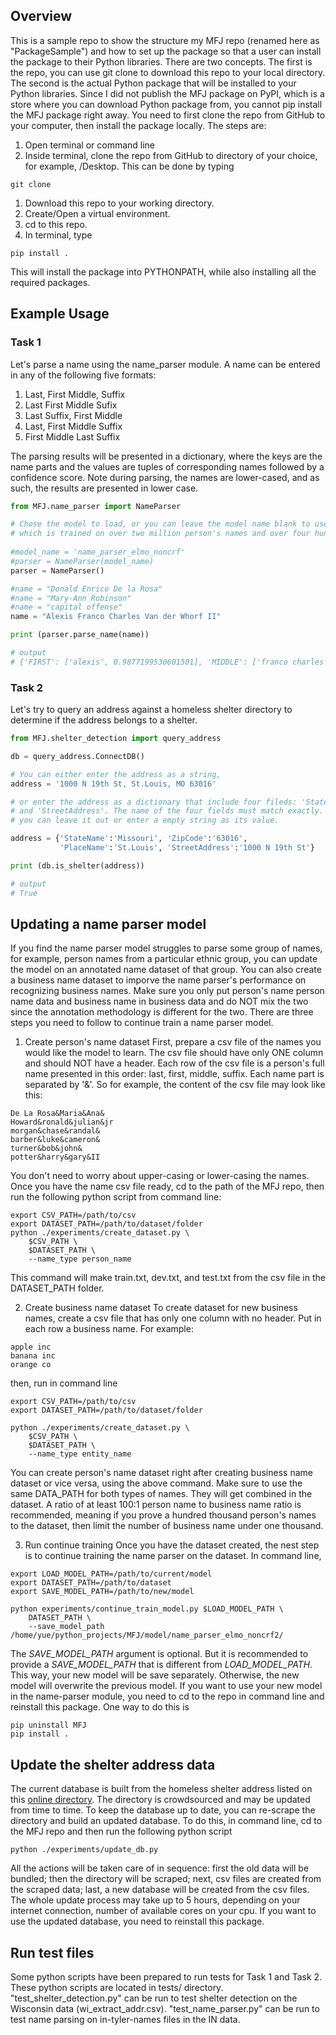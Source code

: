 ## Overview
This is a sample repo to show the structure my MFJ repo (renamed here as "PackageSample") and how to set up the package so that a user can install the package to their Python libraries. There are two concepts. The first is the repo, you can use git clone to download this repo to your local directory. The second is the actual Python package that will be installed to your Python libraries. Since I did not publish the MFJ package on PyPI, which is a store where you can download Python package from, you cannot pip install the MFJ package right away. You need to first clone the repo from GitHub to your computer, then install the package locally. The steps are:

1. Open terminal or command line
2. Inside terminal, clone the repo from GitHub to directory of your choice, for example, /Desktop. This can be done by typing 
```
git clone 
```









1. Download this repo to your working directory. 
2. Create/Open a virtual environment.
3. cd to this repo.
4. In terminal, type 
```
pip install .
```
This will install the package into PYTHONPATH, while also installing all the required packages.

## Example Usage

### Task 1
Let's parse a name using the name_parser module. A name can be entered in any of the following five formats:
1. Last, First Middle, Suffix
2. Last First Middle Sufix
3. Last Suffix, First Middle
4. Last, First Middle Suffix
5. First Middle Last Suffix

The parsing results will be presented in a dictionary, where the keys are the name parts and the values are tuples of corresponding names followed by a confidence score. Note during parsing, the names are lower-cased, and as such, the results are presented in lower case.

```python
from MFJ.name_parser import NameParser

# Chose the model to load, or you can leave the model name blank to use the default model,
# which is trained on over two million person's names and over four hundred thousand business names.
 
#model_name = 'name_parser_elmo_noncrf'
#parser = NameParser(model_name)
parser = NameParser()

#name = "Donald Enrico De la Rosa"
#name = "Mary-Ann Robinson"
#name = "capital offense"
name = "Alexis Franco Charles Van der Whorf II"

print (parser.parse_name(name))

# output
# {'FIRST': ['alexis', 0.9877199530601501], 'MIDDLE': ['franco charles', 0.4598486125469208], 'LAST': ['van der whorf', 0.7886182069778442], 'SUFFIX': ['ii', 0.9922061562538147]}
```

### Task 2
Let's try to query an address against a homeless shelter directory to determine if the address belongs to a shelter. 

```python
from MFJ.shelter_detection import query_address

db = query_address.ConnectDB()

# You can either enter the address as a string,
address = '1000 N 19th St, St.Louis, MO 63016'

# or enter the address as a dictionary that include four fileds: 'StateName', 'ZipCode', 'PlaceName',
# and 'StreetAddress'. The name of the four fields must match exactly. If any field is not available,
# you can leave it out or enter a empty string as its value.

address = {'StateName':'Missouri', 'ZipCode':'63016',
           'PlaceName':'St.Louis', 'StreetAddress':'1000 N 19th St'}

print (db.is_shelter(address))

# output
# True

```

## Updating a name parser model
If you find the name parser model struggles to parse some group of names, for example, person names from a particular ethnic group, you can update the model on an annotated name dataset of that group. You can also create a business name dataset to imporve the name parser's performance on recognizing business names. Make sure you only put person's name person name data and business name in business data and do NOT mix the two since the annotation methodology is different for the two. There are three steps you need to follow to continue train a name parser model. 

1. Create person's name dataset
First, prepare a csv file of the names you would like the model to learn. The csv file should have only ONE column and should NOT have a header. Each row of the csv file is a person's full name presented in this order: last, first, middle, suffix. Each name part is separated by '&'. So for example, the content of the csv file may look like this:

```
De La Rosa&Maria&Ana&
Howard&ronald&julian&jr
morgan&chase&randal&
barber&luke&cameron&
turner&bob&john&
potter&harry&gary&II
```
You don't need to worry about upper-casing or lower-casing the names. Once you have the name csv file ready, cd to the path of the MFJ repo, then run the following python script from command line:

```shell
export CSV_PATH=/path/to/csv
export DATASET_PATH=/path/to/dataset/folder
python ./experiments/create_dataset.py \
    $CSV_PATH \
    $DATASET_PATH \
    --name_type person_name
``` 
This command will make train.txt, dev.txt, and test.txt from the csv file in the DATASET_PATH folder. 

2. Create business name dataset
To create dataset for new business names, create a csv file that has only one column with no header. Put in each row a business name. For example:

```
apple inc
banana inc
orange co
``` 
then, run in command line 

```shell
export CSV_PATH=/path/to/csv
export DATASET_PATH=/path/to/dataset/folder

python ./experiments/create_dataset.py \
    $CSV_PATH \
    $DATASET_PATH \
    --name_type entity_name
```
You can create person's name dataset right after creating business name dataset or vice versa, using the above command. Make sure to use the same DATA_PATH for both types of names. They will get combined in the dataset. A ratio of at least 100:1 person name to business name ratio is recommended, meaning if you prove a hundred thousand person's names to the dataset, then limit the number of business name under one thousand. 

3. Run continue training
Once you have the dataset created, the nest step is to continue training the name parser on the dataset. In command line, 

```shell
export LOAD_MODEL_PATH=/path/to/current/model
export DATASET_PATH=/path/to/dataset
export SAVE_MODEL_PATH=/path/to/new/model

python experiments/continue_train_model.py $LOAD_MODEL_PATH \
    DATASET_PATH \
    --save_model_path /home/yue/python_projects/MFJ/model/name_parser_elmo_noncrf2/
``` 
The *SAVE_MODEL_PATH* argument is optional. But it is recommended to provide a *SAVE_MODEL_PATH* that is different from *LOAD_MODEL_PATH*. This way, your new model will be save separately. Otherwise, the new model will overwrite the previous model. If you want to use your new model in the name-parser module, you need to cd to the repo in command line and reinstall this package. One way to do this is

```shell
pip uninstall MFJ 
pip install .
```

## Update the shelter address data
The current database is built from the homeless shelter address listed on this [online directory](https://www.homelessshelterdirectory.org/). The directory is crowdsourced and may be updated from time to time. To keep the database up to date, you can re-scrape the directory and build an updated database. To do this, in command line, cd to the MFJ repo and then run the following python script

```shell
python ./experiments/update_db.py
``` 
All the actions will be taken care of in sequence: first the old data will be bundled; then the directory will be scraped; next, csv files are created from the scraped data; last, a new database will be created from the csv files. The whole update process may take up to 5 hours, depending on your internet connection, number of available cores on your cpu. If you want to use the updated database, you need to reinstall this package.

## Run test files
Some python scripts have been prepared to run tests for Task 1 and Task 2. These python scripts are located in tests/ directory. "test_shelter_detection.py" can be run to test shelter detection on the Wisconsin data (wi_extract_addr.csv). "test_name_parser.py" can be run to test name parsing on in-tyler-names files in the IN data.

